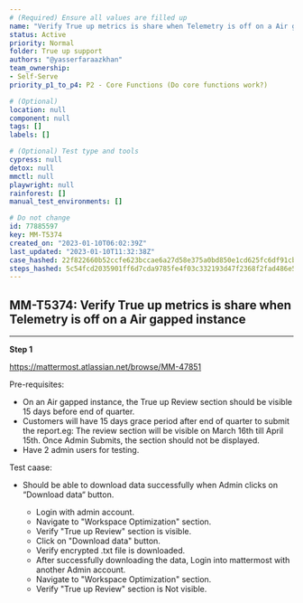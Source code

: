 ```yaml
---
# (Required) Ensure all values are filled up
name: "Verify True up metrics is share when Telemetry is off on a Air gapped instance"
status: Active
priority: Normal
folder: True up support
authors: "@yasserfaraazkhan"
team_ownership: 
- Self-Serve
priority_p1_to_p4: P2 - Core Functions (Do core functions work?)

# (Optional)
location: null
component: null
tags: []
labels: []

# (Optional) Test type and tools
cypress: null
detox: null
mmctl: null
playwright: null
rainforest: []
manual_test_environments: []

# Do not change
id: 77885597
key: MM-T5374
created_on: "2023-01-10T06:02:39Z"
last_updated: "2023-01-10T11:32:38Z"
case_hashed: 22f822660b52ccfe623bccae6a27d58e375a0bd850e1cd625fc6df91cb237ed4aee820b4969d759a362a24230fb45367
steps_hashed: 5c54fcd2035901ff6d7cda9785fe4f03c332193d47f2368f2fad486e5251240e135cc3b797ddc5fa16b25676c2b32437
---
```


<!-- (Auto-generated) Based on frontmatter's "key" and "name" -->

## MM-T5374: Verify True up metrics is share when Telemetry is off on a Air gapped instance

---

**Step 1**

<https://mattermost.atlassian.net/browse/MM-47851>

Pre-requisites:

- On an Air gapped instance, the True up Review section should be visible 15 days before end of quarter.
- Customers will have 15 days grace period after end of quarter to submit the report.eg: The review section will be visible on March 16th till April 15th. Once Admin Submits, the section should not be displayed.
- Have 2 admin users for testing.

Test caase:

- Should be able to download data successfully when Admin clicks on “Download data“ button.

  - Login with admin account.
  - Navigate to "Workspace Optimization" section.
  - Verify "True up Review" section is visible.
  - Click on "Download data" button.
  - Verify encrypted .txt file is downloaded.
  - After successfully downloading the data, Login into mattermost with another Admin account.
  - Navigate to "Workspace Optimization" section.
  - Verify "True up Review" section is Not visible.
